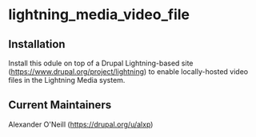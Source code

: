 lightning_media_video_file
==========================

Installation
------------

Install this odule on top of a Drupal Lightning-based site (https://www.drupal.org/project/lightning) 
to enable locally-hosted video files in the Lightning Media system.

Current Maintainers
------------------

Alexander O'Neill (https://drupal.org/u/alxp)

